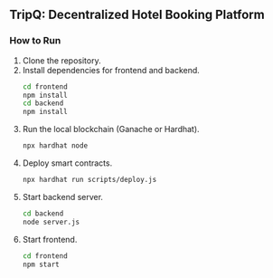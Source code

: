 ## TripQ: Decentralized Hotel Booking Platform

### How to Run
1. Clone the repository.
2. Install dependencies for frontend and backend.
   ```bash
   cd frontend
   npm install
   cd backend
   npm install
   ```
3. Run the local blockchain (Ganache or Hardhat).
   ```bash
   npx hardhat node
   ```
4. Deploy smart contracts.
   ```bash
   npx hardhat run scripts/deploy.js
   ```
5. Start backend server.
   ```bash
   cd backend
   node server.js
   ```
6. Start frontend.
   ```bash
   cd frontend
   npm start
   ```
